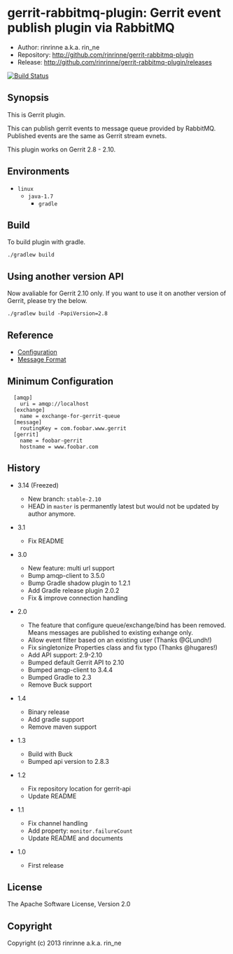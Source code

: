 gerrit-rabbitmq-plugin: Gerrit event publish plugin via RabbitMQ
=======================

* Author: rinrinne a.k.a. rin_ne
* Repository: http://github.com/rinrinne/gerrit-rabbitmq-plugin
* Release: http://github.com/rinrinne/gerrit-rabbitmq-plugin/releases

[![Build Status](https://travis-ci.org/rinrinne/gerrit-rabbitmq-plugin.png?branch=master)](https://travis-ci.org/rinrinne/gerrit-rabbitmq-plugin)

Synopsis
----------------------

This is Gerrit plugin.

This can publish gerrit events to message queue provided by RabbitMQ.
Published events are the same as Gerrit stream evnets.

This plugin works on Gerrit 2.8 - 2.10.

Environments
---------------------

* `linux`
  * `java-1.7`
    * `gradle`

Build
---------------------

To build plugin with gradle.

    ./gradlew build

Using another version API
--------------------------

Now avaliable for Gerrit 2.10 only. If you want to use it on another version of Gerrit, please try the below.

    ./gradlew build -PapiVersion=2.8

Reference
---------------------

* [Configuration]
* [Message Format]

[Configuration]: https://github.com/rinrinne/gerrit-rabbitmq-plugin/blob/master/src/main/resources/Documentation/config.md
[Message Format]: https://github.com/rinrinne/gerrit-rabbitmq-plugin/blob/master/src/main/resources/Documentation/message.md

Minimum Configuration
---------------------

```
  [amqp]
    uri = amqp://localhost
  [exchange]
    name = exchange-for-gerrit-queue
  [message]
    routingKey = com.foobar.www.gerrit
  [gerrit]
    name = foobar-gerrit
    hostname = www.foobar.com
```

History
---------------------

* 3.14 (Freezed)
  * New branch: `stable-2.10`
  * HEAD in `master` is permanently latest but would not be updated by author anymore.

* 3.1
  * Fix README

* 3.0
  * New feature: multi url support
  * Bump amqp-client to 3.5.0
  * Bump Gradle shadow plugin to 1.2.1
  * Add Gradle release plugin 2.0.2
  * Fix & improve connection handling

* 2.0
  * The feature that configure queue/exchange/bind has been removed.
    Means messages are published to existing exhange only.
  * Allow event filter based on an existing user (Thanks @GLundh!)
  * Fix singletonize Properties class and fix typo (Thanks @hugares!)
  * Add API support: 2.9-2.10
  * Bumped default Gerrit API to 2.10
  * Bumped amqp-client to 3.4.4
  * Bumped Gradle to 2.3
  * Remove Buck support

* 1.4
  * Binary release
  * Add gradle support
  * Remove maven support

* 1.3
  * Build with Buck
  * Bumped api version to 2.8.3

* 1.2
  * Fix repository location for gerrit-api
  * Update README

* 1.1
  * Fix channel handling
  * Add property: `monitor.failureCount`
  * Update README and documents

* 1.0
  *  First release

License
---------------------

The Apache Software License, Version 2.0

Copyright
---------------------

Copyright (c) 2013 rinrinne a.k.a. rin_ne
